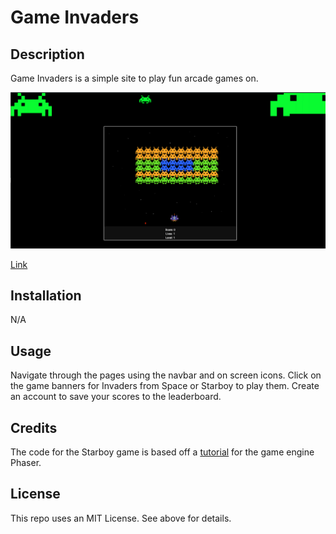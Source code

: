 # Game Invaders

## Description

Game Invaders is a simple site to play fun arcade games on.

<img src="client/public/img/game-invaders-screenshot.png"/>

<a href="https://game-invaders2-7cffceb5a29e.herokuapp.com/">Link</a>

## Installation

N/A

## Usage

Navigate through the pages using the navbar and on screen icons. Click on the game banners for Invaders from Space or Starboy to play them. Create an account to save your scores to the leaderboard.

## Credits

The code for the Starboy game is based off a <a href="https://phaser.io/tutorials/making-your-first-phaser-3-game/part1">tutorial</a> for the game engine Phaser.

## License

This repo uses an MIT License. See above for details.
